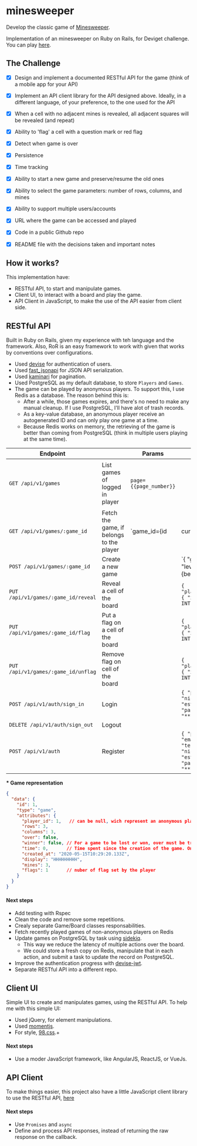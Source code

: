 # minesweeper

Develop the classic game of [Minesweeper](https://en.wikipedia.org/wiki/Minesweeper_(video_game)).

Implementation of an minesweeper on Ruby on Rails, for Deviget challenge. 
You can play [here](https://esteoliver-minesweeper.herokuapp.com/).

## The Challenge
* [X] Design and implement a documented RESTful API for the game (think of a mobile app for your API)
* [X] Implement an API client library for the API designed above. Ideally, in a different language, of your preference, to the one used for the API
* [X] When a cell with no adjacent mines is revealed, all adjacent squares will be revealed (and repeat)
* [X] Ability to 'flag' a cell with a question mark or red flag
* [X] Detect when game is over
* [X] Persistence
* [X] Time tracking
* [X] Ability to start a new game and preserve/resume the old ones
* [X] Ability to select the game parameters: number of rows, columns, and mines
* [X] Ability to support multiple users/accounts
* [X] URL where the game can be accessed and played
* [X] Code in a public Github repo
* [X] README file with the decisions taken and important notes


## How it works?

This implementation have:
- RESTful API, to start and manipulate games.
- Client UI, to interact with a board and play the game.
- API Client in JavaScript, to make the use of the API easier from client side.

## RESTful API

Built in Ruby on Rails, given my experience with teh language and the framework. 
Also, RoR is an easy framework to work with given that works by conventions over 
configurations.
- Used [devise](https://github.com/heartcombo/devise) for authentication of users.
- Used [fast_jsonapi](https://github.com/heartcombo/devise) for JSON API 
  serialization.
- Used [kaminari](https://github.com/kaminari/kaminari) for pagination.
- Used PostgreSQL as my default database, to store `Players` and `Games`.
- The game can be played by anonymous players. To support this, I use Redis as a 
  database. The reason behind this is:
  - After a while, those games expires, and there's no need to make any manual 
  cleanup. If I use PostgreSQL, I'll have alot of trash records.
  - As a key-value database, an anonymous player receive an autogenerated ID and 
  can only play one game at a time.
  - Because Redis works on memory, the retrieving of the game is better than 
  coming from PostgreSQL (think in multiple users playing at the same time).

| Endpoint |     | Params | Body | Result |
|----------|-----|--------|------|--------|
| `GET /api/v1/games` | List games of logged in player | `page={{page_number}}` | | `{ data: [ ... list of games ... ], meta: { current_page: 1, total_pages: '10' } }` |
| `GET /api/v1/games/:game_id` | Fetch the game, if belongs to the player | `game_id={id | current}` | | Game * |
| `POST /api/v1/games/:game_id` | Create a new game | | `{ "game": { "level": {beginner|intermediate|expert|custom}, "rows": INT, "columns": INT, "mines": INT }}`  | Game * |
| `PUT /api/v1/games/:game_id/reveal` | Reveal a cell of the board | | `{ "player_action": { "x": INT, "y": INT }}`  | Game * |
| `PUT /api/v1/games/:game_id/flag` | Put a flag on a cell of the board | | `{ "player_action": { "x": INT, "y": INT }}`  | Game * |
| `PUT /api/v1/games/:game_id/unflag` | Remove flag on cell of the board | | `{ "player_action": { "x": INT, "y": INT }}`  | Game * |
| `POST /api/v1/auth/sign_in` | Login | | `{ "player": { "nickname": "esteoliver", "password": "******" }}`  | |
| `DELETE /api/v1/auth/sign_out` | Logout | | | |
| `POST /api/v1/auth` | Register | | `{ "player": { "email": "test@test.com", "nickname": "esteoliver", "password": "******" }}`  | |

**\* Game representation**
```json
{ 
  "data": { 
    "id": 1, 
    "type": "game", 
    "attributes": { 
      "player_id": 1,   // can be null, wich represent an anonymous player
      "rows": 3,
      "columns": 3,
      "over": false, 
      "winner": false, // For a game to be lost or won, over must be true
      "time": 0,       // Time spent since the creation of the game. Only set on over
      "created_at": "2020-05-15T10:29:20.133Z",
      "display": "HHHHHHHHH", 
      "mines": 3, 
      "flags": 1       // nuber of flag set by the player
    }
  } 
}
```

#### Next steps
- Add testing with Rspec
- Clean the code and remove some repetitions.
- Crealy separate Game/Board classes responsabilities.
- Fetch recently played games of non-anonymous players on Redis
- Update games on PostgreSQL by task using [sidekiq](https://github.com/mperham/sidekiq).
  - This way we reduce the latency of multiple actions over the board. 
  - We could store a fresh copy on Redis, manipulate that in each action, and 
  submit a task to update the record on PostgreSQL.
- Improve the authentication progress with [devise-jwt](https://github.com/waiting-for-dev/devise-jwt).
- Separate RESTful API into a different repo.

## Client UI

Simple UI to create and manipulates games, using the RESTful API. To help me with
this simple UI:
  - Used jQuery, for element manipulations.
  - Used [momentjs](https://momentjs.com/).
  - For style, [98.css](https://jdan.github.io/98.css/).+

#### Next steps
- Use a moder JavaScript framework, like AngularJS, ReactJS, or VueJs.

## API Client

To make things easier, this project also have a little JavaScript client library
to use the RESTful API, [here](https://github.com/esteoliver/minesweeper/blob/master/app/javascript/packs/apiClient.js)

#### Next steps
- Use `Promises` and `async`
- Define and process API responses, instead of returning the raw response on the callback.
